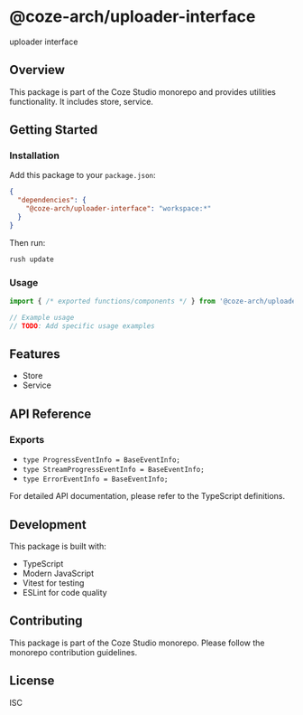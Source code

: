 # @coze-arch/uploader-interface

uploader interface

## Overview

This package is part of the Coze Studio monorepo and provides utilities functionality. It includes store, service.

## Getting Started

### Installation

Add this package to your `package.json`:

```json
{
  "dependencies": {
    "@coze-arch/uploader-interface": "workspace:*"
  }
}
```

Then run:

```bash
rush update
```

### Usage

```typescript
import { /* exported functions/components */ } from '@coze-arch/uploader-interface';

// Example usage
// TODO: Add specific usage examples
```

## Features

- Store
- Service

## API Reference

### Exports

- `type ProgressEventInfo = BaseEventInfo;`
- `type StreamProgressEventInfo = BaseEventInfo;`
- `type ErrorEventInfo = BaseEventInfo;`


For detailed API documentation, please refer to the TypeScript definitions.

## Development

This package is built with:

- TypeScript
- Modern JavaScript
- Vitest for testing
- ESLint for code quality

## Contributing

This package is part of the Coze Studio monorepo. Please follow the monorepo contribution guidelines.

## License

ISC
